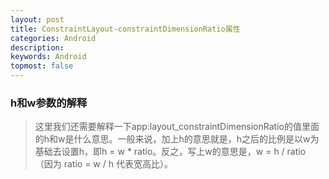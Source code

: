 ```yaml
---
layout: post
title: ConstraintLayout-constraintDimensionRatio属性
categories: Android
description: 
keywords: Android
topmost: false
---
```




### h和w参数的解释

> 这里我们还需要解释一下app:layout_constraintDimensionRatio的值里面的h和w是什么意思。一般来说，加上h的意思就是，h之后的比例是以w为基础去设置h，即h = w * ratio。反之，写上w的意思是，w = h / ratio （因为 ratio = w / h 代表宽高比）。